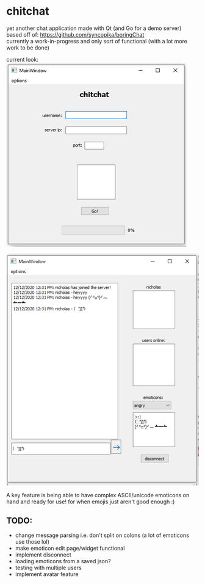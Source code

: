 # chitchat    
    
yet another chat application made with Qt (and Go for a demo server)    
based off of: https://github.com/syncopika/boringChat    
currently a work-in-progress and only sort of functional (with a lot more work to be done)    
    
current look:    
![the login page](screenshots/loginPage.png)    
    
![the chat page](screenshots/chatArea.png)    
    
A key feature is being able to have complex ASCII/unicode emoticons on hand and ready for use! for when emojis just aren't good enough :)    
    
## TODO:    
- change message parsing i.e. don't split on colons (a lot of emoticons use those lol)
- make emoticon edit page/widget functional
- implement disconnect
- loading emoticons from a saved json?
- testing with multiple users
- implement avatar feature